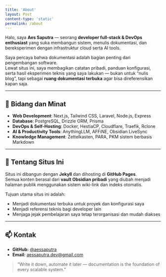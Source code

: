 ```yaml
---
title: 'About'
layout: Post
content-type: 'static'
permalink: /about
---
```


Halo, saya **Aes Saputra** — seorang **developer full-stack & DevOps enthusiast** yang suka membangun sistem, menulis dokumentasi, dan bereksperimen dengan infrastruktur cloud serta AI tools.

Saya percaya bahwa dokumentasi adalah bagian penting dari pengembangan software.  
Lewat situs ini, saya membagikan catatan pribadi, panduan konfigurasi, serta hasil eksperimen teknis yang saya lakukan — bukan untuk “nulis blog”, tapi sebagai **ruang dokumentasi terbuka** agar bisa direferensikan kapan saja.

---

## 🧩 Bidang dan Minat

- **Web Development**: Next.js, Tailwind CSS, Laravel, Node.js, Express
- **Database**: PostgreSQL, Drizzle ORM, Prisma
- **DevOps & Self-Hosting**: Docker, HestiaCP, Cloudflare, Traefik, Rclone
- **AI & Productivity Tools**: AnythingLLM, AFFiNE, Obsidian LiveSync
- **Knowledge Management**: Zettelkasten, PARA, PKM sistem berbasis Markdown

---

## 🧠 Tentang Situs Ini

Situs ini dibangun dengan **Jekyll** dan dihosting di **GitHub Pages**.  
Semua konten berasal dari **vault Obsidian pribadi** yang diubah menjadi halaman publik menggunakan sistem wiki-link dan indeks otomatis.

Tujuan utama situs ini adalah:

- Menjadi dokumentasi terbuka untuk proyek dan konfigurasi saya
- Menjadi referensi teknis bagi developer lain
- Menjaga jejak pembelajaran saya tetap terorganisasi dan mudah diakses

---

## 📫 Kontak

- **GitHub:** [@aessaputra](https://github.com/aessaputra)
- **Email:** aessaputra.dev@gmail.com

> “Write it down, automate it later — documentation is the foundation of every scalable system.”
